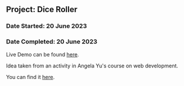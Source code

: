## Project: Dice Roller
### Date Started: 20 June 2023
### Date Completed: 20 June 2023

Live Demo can be found [here](https://pkuzi01.github.io/dice-game-ppk/).

Idea taken from an activity in Angela Yu's course on web development.

You can find it [here](https://www.udemy.com/course/the-complete-web-development-bootcamp/).
